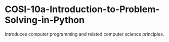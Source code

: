 # COSI-10a-Introduction-to-Problem-Solving-in-Python

Introduces computer programming and related computer science principles. 
